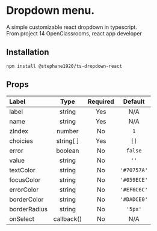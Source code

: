 # Dropdown menu.
A simple customizable react dropdown in typescript.  
From project 14 OpenClassrooms, react app developer

## Installation
```npm install @stephane1920/ts-dropdown-react```

## Props
|Label|Type|Required|Default|
|:----|:----:|:------:|:----:|
|label | string | Yes | N/A |
|name | string | Yes | N/A |
|zIndex | number | No | ```1``` |
|choicies | string[ ] | Yes | ```[]``` |
|error | boolean | No | ```false``` |
|value | string | No | ```''``` |
|textColor | string | No | ```'#70757A'``` |
|focusColor | string | No | ```'#059ECE'``` |
|errorColor | string | No | ```'#EF6C6C'```|
|borderColor | string | No | ```'#DADCE0'``` |
|borderRadius | string | No | ```'5px'```|
|onSelect | callback() | No | N/A |